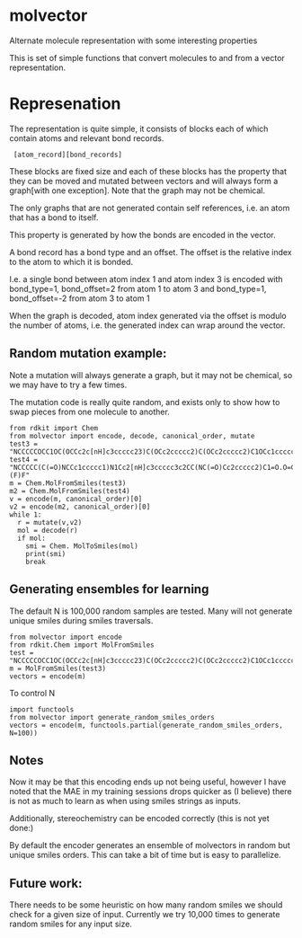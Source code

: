 # molvector
Alternate molecule representation with some interesting properties

This is set of simple functions that convert molecules to and from
a vector representation.

Represenation
=============

The representation is quite simple, it consists of blocks
each of which contain atoms and relevant bond records.

```
 [atom_record][bond_records]
```

These blocks are fixed size and each of these blocks has the property
that they can be moved and mutated between vectors and will
always form a graph[with one exception].  Note that the graph may 
not be chemical.

The only graphs that are not generated contain self references,
i.e. an atom that has a bond to itself.

This property is generated by how the bonds are encoded in the vector.

A bond record has a bond type and an offset.  The offset is the
relative index to the atom to which it is bonded.

I.e. a single bond between atom index 1 and atom index 3 is encoded
 with bond_type=1, bond_offset=2 from atom 1 to atom 3
  and bond_type=1, bond_offset=-2 from atom 3 to atom 1

When the graph is decoded, atom index generated via the offset
is modulo the number of atoms, i.e. the generated
index can wrap around the vector.

Random mutation example:
------------------------

Note a mutation will always generate a graph, but it may not be
chemical, so we may have to try a few times.

The mutation code is really quite random, and exists only to show
how to swap pieces from one molecule to another.


```
from rdkit import Chem
from molvector import encode, decode, canonical_order, mutate
test3 = "NCCCCCOCC1OC(OCCc2c[nH]c3ccccc23)C(OCc2ccccc2)C(OCc2ccccc2)C1OCc1ccccc1"
test4 = "NCCCCC(C(=O)NCCc1ccccc1)N1Cc2[nH]c3ccccc3c2CC(NC(=O)Cc2ccccc2)C1=O.O=C(O)C(F)(F)F"
m = Chem.MolFromSmiles(test3)
m2 = Chem.MolFromSmiles(test4)
v = encode(m, canonical_order)[0]
v2 = encode(m2, canonical_order)[0]
while 1:
  r = mutate(v,v2)
  mol = decode(r)
  if mol: 
    smi = Chem. MolToSmiles(mol)
    print(smi)
    break
```

Generating ensembles for learning
---------------------------------

The default N is 100,000 random samples are tested.  Many will not generate
unique smiles during smiles traversals.

```
from molvector import encode
from rdkit.Chem import MolFromSmiles
test = "NCCCCCOCC1OC(OCCc2c[nH]c3ccccc23)C(OCc2ccccc2)C(OCc2ccccc2)C1OCc1ccccc1"
m = MolFromSmiles(test3)
vectors = encode(m)
```

To control N

```
import functools
from molvector import generate_random_smiles_orders
vectors = encode(m, functools.partial(generate_random_smiles_orders, N=100))
```

Notes
-----

Now it may be that this encoding ends up not being useful,
however I have noted that the MAE in my training sessions
drops quicker as (I believe) there is not as much to learn
as when using smiles strings as inputs.

Additionally, stereochemistry can be encoded correctly
 (this is not yet done:)

By default the encoder generates an ensemble of
molvectors in random but unique smiles orders.  This can take
a bit of time but is easy to parallelize.


Future work:
------------

There needs to be some heuristic on how many random smiles we should check
for a given size of input.  Currently we try 10,000 times to generate
random smiles for any input size.


